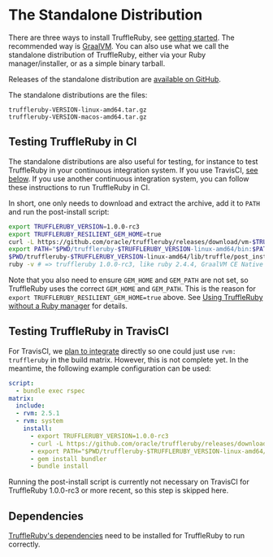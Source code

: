 # The Standalone Distribution

There are three ways to install TruffleRuby, see
[getting started](../../README.md#getting-started). The recommended way is
[GraalVM](installing-graalvm.md). You can also use what we call the standalone
distribution of TruffleRuby, either via your Ruby manager/installer, or as a
simple binary tarball.

Releases of the standalone distribution are
[available on GitHub](https://github.com/oracle/truffleruby/releases).

The standalone distributions are the files:

```
truffleruby-VERSION-linux-amd64.tar.gz
truffleruby-VERSION-macos-amd64.tar.gz
```

## Testing TruffleRuby in CI

The standalone distributions are also useful for testing, for instance to test
TruffleRuby in your continuous integration system. If you use TravisCI,
[see below](#testing-truffleruby-in-travisci).
If you use another continuous integration system, you can follow these
instructions to run TruffleRuby in CI.

In short, one only needs to download and extract the archive, add it to `PATH`
and run the post-install script:

```bash
export TRUFFLERUBY_VERSION=1.0.0-rc3
export TRUFFLERUBY_RESILIENT_GEM_HOME=true
curl -L https://github.com/oracle/truffleruby/releases/download/vm-$TRUFFLERUBY_VERSION/truffleruby-$TRUFFLERUBY_VERSION-linux-amd64.tar.gz | tar xz
export PATH="$PWD/truffleruby-$TRUFFLERUBY_VERSION-linux-amd64/bin:$PATH"
$PWD/truffleruby-$TRUFFLERUBY_VERSION-linux-amd64/lib/truffle/post_install_hook.sh
ruby -v # => truffleruby 1.0.0-rc3, like ruby 2.4.4, GraalVM CE Native [x86_64-linux]
```

Note that you also need to ensure `GEM_HOME` and `GEM_PATH` are not set, so
TruffleRuby uses the correct `GEM_HOME` and `GEM_PATH`. This is the reason for
`export TRUFFLERUBY_RESILIENT_GEM_HOME=true` above.
See [Using TruffleRuby without a Ruby manager](ruby-managers.md#using-truffleruby-without-a-ruby-manager)
for details.

## Testing TruffleRuby in TravisCI

For TravisCI, we
[plan to integrate](https://github.com/travis-ci/travis-ci/issues/9803)
directly so one could just use `rvm: truffleruby` in the build matrix.
However, this is not complete yet. In the meantime, the following example
configuration can be used:

```yaml
script:
  - bundle exec rspec
matrix:
  include:
  - rvm: 2.5.1
  - rvm: system
    install:
      - export TRUFFLERUBY_VERSION=1.0.0-rc3
      - curl -L https://github.com/oracle/truffleruby/releases/download/vm-$TRUFFLERUBY_VERSION/truffleruby-$TRUFFLERUBY_VERSION-linux-amd64.tar.gz | tar xz
      - export PATH="$PWD/truffleruby-$TRUFFLERUBY_VERSION-linux-amd64/bin:$PATH"
      - gem install bundler
      - bundle install
```

Running the post-install script is currently not necessary on TravisCI for
TruffleRuby 1.0.0-rc3 or more recent, so this step is skipped here.

## Dependencies

[TruffleRuby's dependencies](../../README.md#dependencies) need to be installed
for TruffleRuby to run correctly.
